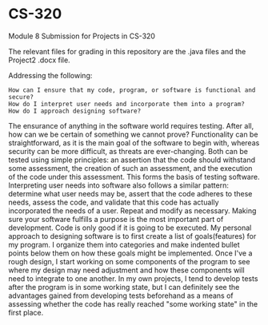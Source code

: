 # CS-320
Module 8 Submission for Projects in CS-320


The relevant files for grading in this repository are the .java files and the Project2 .docx file.

Addressing the following:

    How can I ensure that my code, program, or software is functional and secure?
    How do I interpret user needs and incorporate them into a program?
    How do I approach designing software?

The ensurance of anything in the software world requires testing. After all, how can we be certain of something we cannot prove? Functionality can be straightforward, as it is the main goal of the software to begin with, whereas security can be more difficult, as threats are ever-changing. Both can be tested using simple principles: an assertion that the code should withstand some assessment, the creation of such an assessment, and the execution of the code under this assessment. This forms the basis of testing software.
Interpreting user needs into software also follows a similar pattern: determine what user needs may be, assert that the code adheres to these needs, assess the code, and validate that this code has actually incorporated the needs of a user. Repeat and modify as necessary. Making sure your software fulfills a purpose is the most important part of development. Code is only good if it is going to be executed.
My personal approach to designing software is to first create a list of goals(features) for my program. I organize them into categories and make indented bullet points below them on how these goals might be implemented. Once I've a rough design, I start working on some components of the program to see where my design may need adjustment and how these components will need to integrate to one another. In my own projects, I tend to develop tests after the program is in some working state, but I can definitely see the advantages gained from developing tests beforehand as a means of assessing whether the code has really reached "some working state" in the first place.
